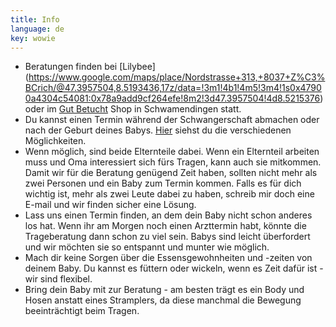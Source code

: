 ```yaml
---
title: Info
language: de
key: wowie
---
```


- Beratungen finden bei [Lilybee] (https://www.google.com/maps/place/Nordstrasse+313,+8037+Z%C3%BCrich/@47.3957504,8.5193436,17z/data=!3m1!4b1!4m5!3m4!1s0x47900a4304c54081:0x78a9add9cf264efe!8m2!3d47.3957504!4d8.5215376) oder im [Gut Betucht](http://www.gut-betucht.ch/) Shop in Schwamendingen statt. 
- Du kannst einen Termin während der Schwangerschaft abmachen oder nach der Geburt deines Babys. [Hier](#consulting_de) siehst du die verschiedenen Möglichkeiten.
- Wenn möglich, sind beide Elternteile dabei. Wenn ein Elternteil arbeiten muss und Oma interessiert sich fürs Tragen, kann auch sie mitkommen. Damit wir für die Beratung genügend Zeit haben, sollten nicht mehr als zwei Personen und ein Baby zum Termin kommen. Falls es für dich wichtig ist, mehr als zwei Leute dabei zu haben, schreib mir doch eine E-mail und wir finden sicher eine Lösung.
- Lass uns einen Termin finden, an dem dein Baby nicht schon anderes los hat. Wenn ihr am Morgen noch einen Arzttermin habt, könnte die Trageberatung dann schon zu viel sein. Babys sind leicht überfordert und wir möchten sie so entspannt und munter wie möglich.
- Mach dir keine Sorgen über die Essensgewohnheiten und -zeiten von deinem Baby. Du kannst es füttern oder wickeln, wenn es Zeit dafür ist - wir sind flexibel.
- Bring dein Baby mit zur Beratung - am besten trägt es ein Body und Hosen anstatt eines Stramplers, da diese manchmal die Bewegung beeinträchtigt beim Tragen.
